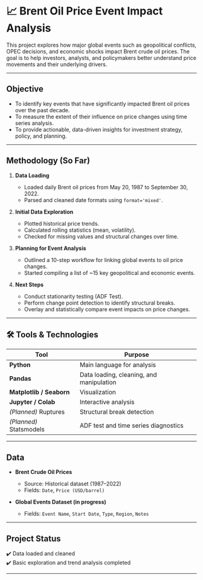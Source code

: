 # 📈 Brent Oil Price Event Impact Analysis

This project explores how major global events such as geopolitical conflicts, OPEC decisions, and economic shocks impact Brent crude oil prices. The goal is to help investors, analysts, and policymakers better understand price movements and their underlying drivers.

---

## Objective

- To identify key events that have significantly impacted Brent oil prices over the past decade.
- To measure the extent of their influence on price changes using time series analysis.
- To provide actionable, data-driven insights for investment strategy, policy, and planning.

---

## Methodology (So Far)

1. **Data Loading**  
   - Loaded daily Brent oil prices from May 20, 1987 to September 30, 2022.
   - Parsed and cleaned date formats using `format='mixed'`.

2. **Initial Data Exploration**  
   - Plotted historical price trends.
   - Calculated rolling statistics (mean, volatility).
   - Checked for missing values and structural changes over time.

3. **Planning for Event Analysis**  
   - Outlined a 10-step workflow for linking global events to oil price changes.
   - Started compiling a list of ~15 key geopolitical and economic events.

4. **Next Steps**  
   - Conduct stationarity testing (ADF Test).
   - Perform change point detection to identify structural breaks.
   - Overlay and statistically compare event impacts on price changes.

---

## 🛠️ Tools & Technologies

| Tool | Purpose |
|------|---------|
| **Python** | Main language for analysis |
| **Pandas** | Data loading, cleaning, and manipulation |
| **Matplotlib / Seaborn** | Visualization |
| **Jupyter / Colab** | Interactive analysis |
| *(Planned)* Ruptures | Structural break detection |
| *(Planned)* Statsmodels | ADF test and time series diagnostics |

---

## Data

- **Brent Crude Oil Prices**  
  - Source: Historical dataset (1987–2022)  
  - Fields: `Date`, `Price (USD/barrel)`

- **Global Events Dataset (in progress)**  
  - Fields: `Event Name`, `Start Date`, `Type`, `Region`, `Notes`

---

## Project Status

✔️ Data loaded and cleaned  
✔️ Basic exploration and trend analysis completed  


---

